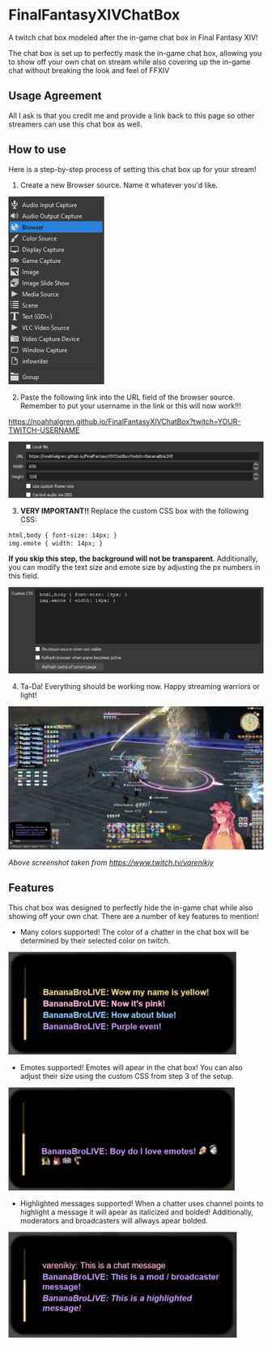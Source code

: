 
# FinalFantasyXIVChatBox

A twitch chat box modeled after the in-game chat box in Final Fantasy XIV!

The chat box is set up to perfectly mask the in-game chat box, allowing you to show off your own chat on stream while also covering up the in-game chat without breaking the look and feel of FFXIV

## Usage Agreement
All I ask is that you credit me and provide a link back to this page so other streamers can use this chat box as well.

## How to use

Here is a step-by-step process of setting this chat box up for your stream!

1. Create a new Browser source. Name it whatever you'd like.

![Screenshot1](assets/readmeScreenshots/browserSource.png)

2. Paste the following link into the URL field of the browser source. Remember to put your username in the link or this will now work!!!

https://noahhalgren.github.io/FinalFantasyXIVChatBox?twitch=YOUR-TWITCH-USERNAME

![Screenshot2](assets/readmeScreenshots/browserSourceSettings.png)

3. **VERY IMPORTANT!!** Replace the custom CSS box with the following CSS:

```
html,body { font-size: 14px; }
img.emote { width: 14px; }
```

**If you skip this step, the background will not be transparent**. Additionally, you can modify the text size and emote size by adjusting the px numbers in this field.

![Screenshot3](assets/readmeScreenshots/customStyleSettings.png)

4. Ta-Da! Everything should be working now. Happy streaming warriors or light!

![Screenshot4](assets/readmeScreenshots/chatBoxWorking.png)

*Above screenshot taken from https://www.twitch.tv/varenikiy*
## Features

This chat box was designed to perfectly hide the in-game chat while also showing off your own chat. There are a number of key features to mention!

- Many colors supported! 
The color of a chatter in the chat box will be determined by their selected color on twitch.

![Screenshot5](assets/readmeScreenshots/colorsChange.png)

- Emotes supported! 
Emotes will apear in the chat box! You can also adjust their size using the custom CSS from step 3 of the setup.

![Screenshot6](assets/readmeScreenshots/emotesSupported.png)

- Highlighted messages supported! 
When a chatter uses channel points to highlight a message it will apear as italicized and bolded! Additionally, moderators and broadcasters will allways apear bolded.

![Screenshot7](assets/readmeScreenshots/specialChats.png)


